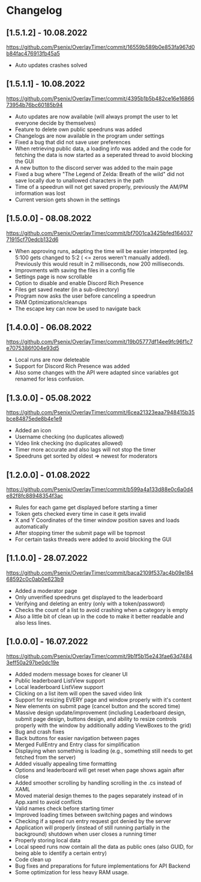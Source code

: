# Changelog

## [1.5.1.2] - 10.08.2022

https://github.com/Psenix/OverlayTimer/commit/16559b589b0e853fa967d0b84fac476913fb45a5

- Auto updates crashes solved

## [1.5.1.1] - 10.08.2022

https://github.com/Psenix/OverlayTimer/commit/4395b1b5b482ce16e1686673954b76bc60185b94

- Auto updates are now available (will always prompt the user to let everyone decide by themselves)
- Feature to delete own public speedruns was added
- Changelogs are now available in the program under settings
- Fixed a bug that did not save user preferences
- When retrieving public data, a loading info was added and the code for fetching the data is now started as a seperated thread to avoid blocking the GUI
- A new button to the discord server was added to the main page
- Fixed a bug where "The Legend of Zelda: Breath of the wild" did not save locally due to unallowed characters in the path
- Time of a speedrun will not get saved properly, previously the AM/PM information was lost
- Current version gets shown in the settings

## [1.5.0.0] - 08.08.2022

https://github.com/Psenix/OverlayTimer/commit/bf7001ca3425bfed16403771915cf70edcb132d6

- When approving runs, adapting the time will be easier interpreted (eg. 5:100 gets changed to 5:2 ( <= zeros weren't manually added). Previously this would result in 2 milliseconds, now 200 milliseconds.
- Improvments with saving the files in a config file
- Settings page is now scrollable
- Option to disable and enable Discord Rich Presence
- Files get saved neater (in a sub-directory)
- Program now asks the user before canceling a speedrun
- RAM Optimizations/cleanups
- The escape key can now be used to navigate back

## [1.4.0.0] - 06.08.2022

https://github.com/Psenix/OverlayTimer/commit/19b05777df14ee9fc96f1c7e7075386f004e93d5

- Local runs are now deleteable
- Support for Discord Rich Presence was added
- Also some changes with the API were adapted since variables got renamed for less confusion.

## [1.3.0.0] - 05.08.2022

https://github.com/Psenix/OverlayTimer/commit/6cea21323eaa7948415b35bce84875ede8b4e1e9

- Added an icon
- Username checking (no duplicates allowed)
- Video link checking (no duplicates allowed)
- Timer more accurate and also lags will not stop the timer
- Speedruns get sorted by oldest => newest for moderators

## [1.2.0.0] - 01.08.2022

https://github.com/Psenix/OverlayTimer/commit/b599a4a133d88e0c6a0d4e82f8fc88948354f3ac

- Rules for each game get displayed before starting a timer
- Token gets checked every time in case it gets invalid
- X and Y Coordinates of the timer window position saves and loads automatically
- After stopping timer the submit page will be topmost
- For certain tasks threads were added to avoid blocking the GUI

## [1.1.0.0] - 28.07.2022

https://github.com/Psenix/OverlayTimer/commit/baca2109f537ac4b09e18468592c0c0ab0e623b9

- Added a moderator page
- Only unverified speedruns get displayed to the leaderboard
- Verifying and deleting an entry (only with a token/password)
- Checks the count of a list to avoid crashing when a category is empty
- Also a little bit of clean up in the code to make it better readable and also less lines.

## [1.0.0.0] - 16.07.2022

https://github.com/Psenix/OverlayTimer/commit/9b1f5b15e243fae63d74843eff50a297be0dc19e

- Added modern message boxes for cleaner UI
- Public leaderboard ListView support
- Local leaderboard ListView support
- Clicking on a list item will open the saved video link
- Support for resizing EVERY page and window properly with it's content
- New elements on submit page (cancel button and the scored time)
- Massive design update/improvement (including Leaderboard design, submit page design, buttons design, and ability to resize controls properly with the window by additionally adding ViewBoxes to the grid)
- Bug and crash fixes
- Back buttons for easier navigation between pages
- Merged FullEntry and Entry class for simplification
- Displaying when something is loading (e.g., something still needs to get fetched from the server)
- Added visually appealing time formatting
- Options and leaderboard will get reset when page shows again after close
- Added smoother scrolling by handling scrolling in the .cs instead of XAML
- Moved material design themes to the pages separately instead of in App.xaml to avoid conflicts
- Valid names check before starting timer
- Improved loading times between switching pages and windows
- Checking if a speed run entry request got denied by the server
- Application will properly (instead of still running partially in the background) shutdown when user closes a running timer
- Properly storing local data
- Local speed runs now contain all the data as public ones (also GUID, for being able to identify a certain entry)
- Code clean up
- Bug fixes and preparations for future implementations for API Backend
- Some optimization for less heavy RAM usage.
